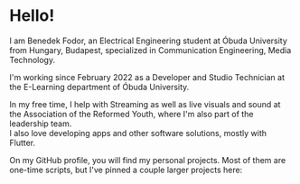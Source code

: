 # Hello!

I am Benedek Fodor, an Electrical Engineering student at Óbuda University from Hungary, Budapest, specialized in Communication Engineering, Media Technology.

I'm working since February 2022 as a Developer and Studio Technician at the E-Learning department of Óbuda University.

In my free time, I help with Streaming as well as live visuals and sound at the Association of the Reformed Youth, where I'm also part of the leadership team.\
I also love developing apps and other software solutions, mostly with Flutter.

On my GitHub profile, you will find my personal projects. Most of them are one-time scripts, but I've pinned a couple larger projects here:
